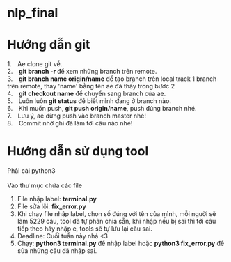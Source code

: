 # nlp_final
# Hướng dẫn git
1.&emsp;Ae clone git về.<br>
2.&emsp;<b>git branch -r </b>để xem những branch trên remote.<br>
3.&emsp;<b>git branch name origin/name</b> để tạo branch trên local track 1 branch trên remote, thay 'name' bằng tên ae đã thấy trong bước 2<br>
4.&emsp;<b>git checkout name</b> để chuyển sang branch của ae.<br>
5.&emsp;Luôn luôn <b>git status</b> để biết mình đang ở branch nào.<br>
6.&emsp;Khi muốn push, <b>git push origin/name</b>, push đúng branch nhé. <br>
7.&emsp;Lưu ý, ae đừng push vào branch master nhé!<br>
8.&emsp;Commit nhớ ghi đã làm tới câu nào nhé!

# Hướng dẫn sử dụng tool<br>
Phải cài python3<br><br>
Vào thư mục chứa các file<br>
1. File nhập label: <b>terminal.py</b><br>
2. File sửa lỗi: <b>fix_error.py</b><br>
3. Khi chạy file nhập label, chọn số đúng với tên của mình, mỗi người sẽ làm 5229 câu, tool đã tự phân chia sẵn, khi nhập nếu bị sai thì tới câu tiếp theo hãy nhập e, tools sẽ tự lưu lại câu sai.<br>
4. Deadline: Cuối tuần này nhá <3 
5. Chạy: <b>python3 terminal.py</b> để nhập label hoặc <b>python3 fix_error.py</b> để sửa những câu đã nhập sai. 
